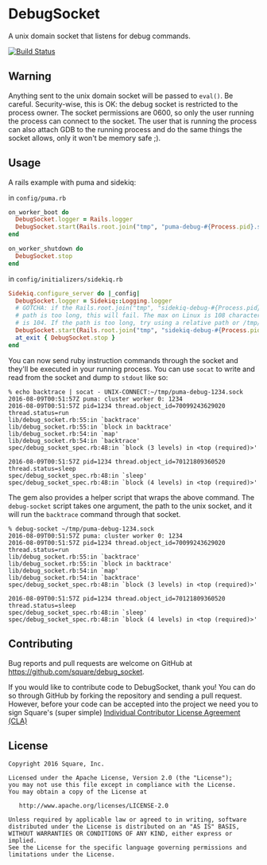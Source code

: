 # DebugSocket

A unix domain socket that listens for debug commands.

[![Build Status](https://travis-ci.org/square/debug_socket.svg?branch=master)](https://travis-ci.org/square/debug_socket)

## Warning

Anything sent to the unix domain socket will be passed to `eval()`. Be careful.
Security-wise, this is OK: the debug socket is restricted to the process owner.
The socket permissions are 0600, so only the user running the process can
connect to the socket. The user that is running the process can also attach GDB
to the running process and do the same things the socket allows, only it won't
be memory safe ;).


## Usage

A rails example with puma and sidekiq:

in `config/puma.rb`

```ruby
on_worker_boot do
  DebugSocket.logger = Rails.logger
  DebugSocket.start(Rails.root.join("tmp", "puma-debug-#{Process.pid}.sock"))
end

on_worker_shutdown do
  DebugSocket.stop
end
```

in `config/initializers/sidekiq.rb`

```ruby
Sidekiq.configure_server do |_config|
  DebugSocket.logger = Sidekiq::Logging.logger
  # GOTCHA: if the Rails.root.join("tmp", "sidekiq-debug-#{Process.pid}.sock")
  # path is too long, this will fail. The max on Linux is 108 characters, MacOS
  # is 104. If the path is too long, try using a relative path or /tmp/<blah>.
  DebugSocket.start(Rails.root.join("tmp", "sidekiq-debug-#{Process.pid}.sock"))
  at_exit { DebugSocket.stop }
end
```

You can now send ruby instruction commands through the socket and they'll be
executed in your running process.  You can use `socat` to write and read
from the socket and dump to `stdout` like so:

```
% echo backtrace | socat - UNIX-CONNECT:~/tmp/puma-debug-1234.sock
2016-08-09T00:51:57Z puma: cluster worker 0: 1234
2016-08-09T00:51:57Z pid=1234 thread.object_id=70099243629020 thread.status=run
lib/debug_socket.rb:55:in `backtrace'
lib/debug_socket.rb:55:in `block in backtrace'
lib/debug_socket.rb:54:in `map'
lib/debug_socket.rb:54:in `backtrace'
spec/debug_socket_spec.rb:48:in `block (3 levels) in <top (required)>'

2016-08-09T00:51:57Z pid=1234 thread.object_id=70121809360520 thread.status=sleep
spec/debug_socket_spec.rb:48:in `sleep'
spec/debug_socket_spec.rb:48:in `block (4 levels) in <top (required)>'
```

The gem also provides a helper script that wraps the above command.  The
`debug-socket` script takes one argument, the path to the unix socket, and it
will run the `backtrace` command through that socket.

```
% debug-socket ~/tmp/puma-debug-1234.sock
2016-08-09T00:51:57Z puma: cluster worker 0: 1234
2016-08-09T00:51:57Z pid=1234 thread.object_id=70099243629020 thread.status=run
lib/debug_socket.rb:55:in `backtrace'
lib/debug_socket.rb:55:in `block in backtrace'
lib/debug_socket.rb:54:in `map'
lib/debug_socket.rb:54:in `backtrace'
spec/debug_socket_spec.rb:48:in `block (3 levels) in <top (required)>'

2016-08-09T00:51:57Z pid=1234 thread.object_id=70121809360520 thread.status=sleep
spec/debug_socket_spec.rb:48:in `sleep'
spec/debug_socket_spec.rb:48:in `block (4 levels) in <top (required)>'
```

## Contributing

Bug reports and pull requests are welcome on GitHub at https://github.com/square/debug_socket.

If you would like to contribute code to DebugSocket, thank you! You can do so
through GitHub by forking the repository and sending a pull request. However,
before your code can be accepted into the project we need you to sign Square's
(super simple) [Individual Contributor License Agreement
(CLA)](https://spreadsheets.google.com/spreadsheet/viewform?formkey=dDViT2xzUHAwRkI3X3k5Z0lQM091OGc6MQ&ndplr=1)

## License

    Copyright 2016 Square, Inc.

    Licensed under the Apache License, Version 2.0 (the "License");
    you may not use this file except in compliance with the License.
    You may obtain a copy of the License at

       http://www.apache.org/licenses/LICENSE-2.0

    Unless required by applicable law or agreed to in writing, software
    distributed under the License is distributed on an "AS IS" BASIS,
    WITHOUT WARRANTIES OR CONDITIONS OF ANY KIND, either express or implied.
    See the License for the specific language governing permissions and
    limitations under the License.
